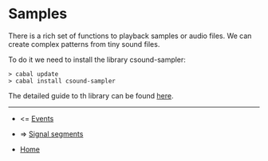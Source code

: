 Samples
====================

There is a rich set of functions to playback samples or audio files.
We can create complex patterns from tiny sound files. 

To do it we need to install the library csound-sampler:

~~~
> cabal update
> cabal install csound-sampler
~~~

The detailed guide to th library can be found [here](https://github.com/anton-k/csound-sampler).

----------------------------------------------------

* <= [Events](https://github.com/anton-k/csound-expression/blob/master/tutorial/chapters/SoundFontsTutorial.md)

* => [Signal segments](https://github.com/anton-k/csound-expression/blob/master/tutorial/chapters/SignalSegmentsTutorial.md)

* [Home](https://github.com/anton-k/csound-expression/blob/master/tutorial/Index.md)
